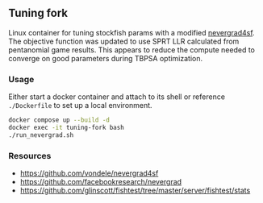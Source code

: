 ## Tuning fork

Linux container for tuning stockfish params with a modified [nevergrad4sf](https://github.com/vondele/nevergrad4sf). The objective function was updated to use SPRT LLR calculated from pentanomial game results. This appears to reduce the compute needed to converge on good parameters during TBPSA optimization.


### Usage

Either start a docker container and attach to its shell or reference `./Dockerfile` to set up a local environment.

```bash
docker compose up --build -d
docker exec -it tuning-fork bash
./run_nevergrad.sh
```


### Resources

* https://github.com/vondele/nevergrad4sf
* https://github.com/facebookresearch/nevergrad
* https://github.com/glinscott/fishtest/tree/master/server/fishtest/stats
